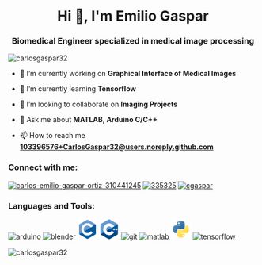 <h1 align="center">Hi 👋, I'm Emilio Gaspar</h1>
<h3 align="center">Biomedical Engineer specialized in medical image processing</h3>

<p align="left"> <img src="https://komarev.com/ghpvc/?username=carlosgaspar32&label=Profile%20views&color=0e75b6&style=flat" alt="carlosgaspar32" /> </p>

- 🔭 I’m currently working on **Graphical Interface of Medical Images**

- 🌱 I’m currently learning **Tensorflow**

- 👯 I’m looking to collaborate on **Imaging Projects**

- 💬 Ask me about **MATLAB, Arduino C/C++**

- 📫 How to reach me **103396576+CarlosGaspar32@users.noreply.github.com**

<h3 align="left">Connect with me:</h3>
<p align="left">
<a href="https://linkedin.com/in/carlos-emilio-gaspar-ortiz-310441245" target="blank"><img align="center" src="https://raw.githubusercontent.com/rahuldkjain/github-profile-readme-generator/master/src/images/icons/Social/linked-in-alt.svg" alt="carlos-emilio-gaspar-ortiz-310441245" height="30" width="40" /></a>
<a href="https://stackoverflow.com/users/335325" target="blank"><img align="center" src="https://raw.githubusercontent.com/rahuldkjain/github-profile-readme-generator/master/src/images/icons/Social/stack-overflow.svg" alt="335325" height="30" width="40" /></a>
<a href="https://www.youtube.com/c/cgaspar" target="blank"><img align="center" src="https://raw.githubusercontent.com/rahuldkjain/github-profile-readme-generator/master/src/images/icons/Social/youtube.svg" alt="cgaspar" height="30" width="40" /></a>
</p>

<h3 align="left">Languages and Tools:</h3>
<p align="left"> <a href="https://www.arduino.cc/" target="_blank" rel="noreferrer"> <img src="https://cdn.worldvectorlogo.com/logos/arduino-1.svg" alt="arduino" width="40" height="40"/> </a> <a href="https://www.blender.org/" target="_blank" rel="noreferrer"> <img src="https://download.blender.org/branding/community/blender_community_badge_white.svg" alt="blender" width="40" height="40"/> </a> <a href="https://www.cprogramming.com/" target="_blank" rel="noreferrer"> <img src="https://raw.githubusercontent.com/devicons/devicon/master/icons/c/c-original.svg" alt="c" width="40" height="40"/> </a> <a href="https://www.w3schools.com/cpp/" target="_blank" rel="noreferrer"> <img src="https://raw.githubusercontent.com/devicons/devicon/master/icons/cplusplus/cplusplus-original.svg" alt="cplusplus" width="40" height="40"/> </a> <a href="https://git-scm.com/" target="_blank" rel="noreferrer"> <img src="https://www.vectorlogo.zone/logos/git-scm/git-scm-icon.svg" alt="git" width="40" height="40"/> </a> <a href="https://www.mathworks.com/" target="_blank" rel="noreferrer"> <img src="https://upload.wikimedia.org/wikipedia/commons/2/21/Matlab_Logo.png" alt="matlab" width="40" height="40"/> </a> <a href="https://www.python.org" target="_blank" rel="noreferrer"> <img src="https://raw.githubusercontent.com/devicons/devicon/master/icons/python/python-original.svg" alt="python" width="40" height="40"/> </a> <a href="https://www.tensorflow.org" target="_blank" rel="noreferrer"> <img src="https://www.vectorlogo.zone/logos/tensorflow/tensorflow-icon.svg" alt="tensorflow" width="40" height="40"/> </a> </p>

<p><img align="center" src="https://github-readme-stats.vercel.app/api/top-langs?username=carlosgaspar32&show_icons=true&locale=en&layout=compact" alt="carlosgaspar32" /></p>
